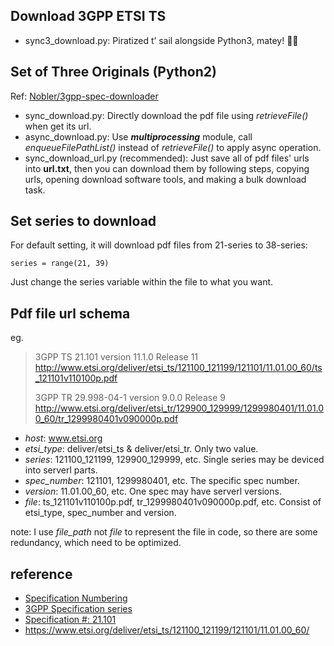 ## Download 3GPP ETSI TS
 - sync3_download.py:
Piratized t’ sail alongside Python3, matey! 🏴‍☠️

## Set of Three Originals (Python2)
Ref: [Nobler/3gpp-spec-downloader](https://github.com/Nobler/3gpp-spec-downloader)
 - sync_download.py:
Directly download the pdf file using *retrieveFile()* when get its url.
 - async_download.py:
Use ***multiprocessing*** module, call *enqueueFilePathList()* instead of *retrieveFile()* to apply async operation.
 - sync_download_url.py (recommended):
Just save all of pdf files' urls into **url.txt**, then you can download them by following steps, copying urls, opening download software tools, and making a bulk download task.

## Set series to download
For default setting, it will download pdf files from 21-series to 38-series:
```
series = range(21, 39)
```
Just change the series variable within the file to what you want.

## Pdf file url schema
eg.
> 3GPP TS 21.101 version 11.1.0 Release 11
> http://www.etsi.org/deliver/etsi_ts/121100_121199/121101/11.01.00_60/ts_121101v110100p.pdf
> 
> 3GPP TR 29.998-04-1 version 9.0.0 Release 9
> http://www.etsi.org/deliver/etsi_tr/129900_129999/1299980401/11.01.00_60/tr_1299980401v090000p.pdf

 - *host*: www.etsi.org
 - *etsi_type*: deliver/etsi_ts & deliver/etsi_tr. Only two value.
 - *series*: 121100_121199, 129900_129999, etc. Single series may be deviced into serverl parts.
 - *spec_number*: 121101, 1299980401, etc. The specific spec number.
 - *version*: 11.01.00_60, etc. One spec may have serverl versions.
 - *file*: ts_121101v110100p.pdf, tr_1299980401v090000p.pdf, etc. Consist of etsi_type, spec_number and version.

note: I use *file_path* not *file* to represent the file in code, so there are some redundancy, which need to be optimized.

## reference

- [Specification Numbering](https://www.3gpp.org/specifications/specification-numbering)
- [3GPP Specification series](https://www.3gpp.org/DynaReport/21-series.htm)
- [Specification #: 21.101](https://portal.3gpp.org/desktopmodules/Specifications/SpecificationDetails.aspx?specificationId=544)
- https://www.etsi.org/deliver/etsi_ts/121100_121199/121101/11.01.00_60/
